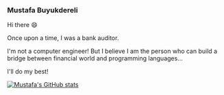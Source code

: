 ### Mustafa Buyukdereli 

Hi there 😄

Once upon a time, I was a bank auditor. 

I'm not a computer engineer! But I believe I am the person who can build a bridge between financial world and programming languages... 

I'll do my best!

[![Mustafa's GitHub stats](https://github-readme-stats.vercel.app/api?username=companyakis)](https://github.com/companyakis/github-readme-stats)
